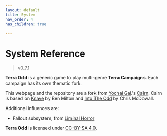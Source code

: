 ```yaml
---
layout: default
title: System
nav_order: 4
has_children: true

---
```


# System Reference

> v0.7.1

**Terra Odd** is a generic game to play multi-genre **Terra Campaigns**.
Each campaign has its own thematic fork.

<p></p>

This webpage and the repository are a fork from [Yochai Gal](https://newschoolrevolution.com).'s [Cairn](https://cairnrpg.com/).
Cairn is based on [Knave](https://www.drivethrurpg.com/product/250888/Knave) by Ben Milton and [Into The Odd](https://chrismcdee.itch.io/electric-bastionland) by Chris McDowall. 

Additional influences are:

- Fallout subsystem, from [Liminal Horror](https://goblinarchives.github.io/LiminalHorror/)

<p></p>

**Terra Odd** is licensed under [CC-BY-SA 4.0](https://creativecommons.org/licenses/by-sa/4.0/).  
